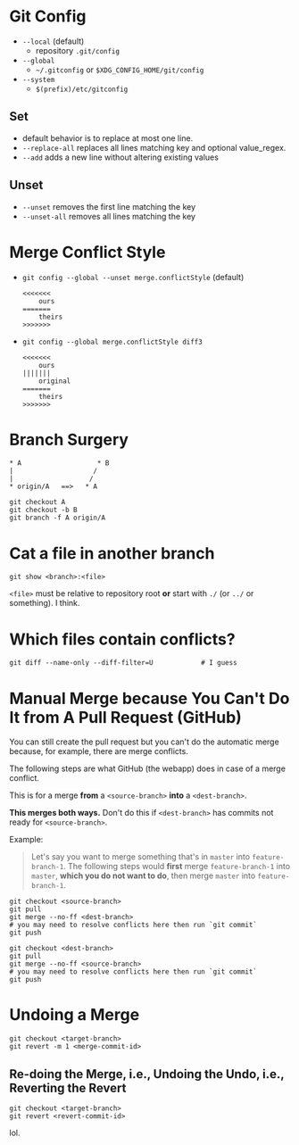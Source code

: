 # Git Config

-   `--local` (default)
    -   repository `.git/config`
-   `--global`
    -   `~/.gitconfig` or `$XDG_CONFIG_HOME/git/config`
-   `--system`
    -   `$(prefix)/etc/gitconfig`

## Set

-   default behavior is to replace at most one line.
-   `--replace-all` replaces all lines matching key and optional value_regex.
-   `--add` adds a new line without altering existing values

## Unset

-   `--unset` removes the first line matching the key
-   `--unset-all` removes all lines matching the key

# Merge Conflict Style

-   `git config --global --unset merge.conflictStyle` (default)

    ```
    <<<<<<<
        ours
    =======
        theirs
    >>>>>>>
    ```

-   `git config --global merge.conflictStyle diff3`

    ```
    <<<<<<<
        ours
    |||||||
        original
    =======
        theirs
    >>>>>>>
    ```

# Branch Surgery

    * A                   * B
    |                    /
    |                   /
    * origin/A   ==>   * A

    git checkout A
    git checkout -b B
    git branch -f A origin/A

# Cat a file in another branch

    git show <branch>:<file>

`<file>` must be relative to repository root **or** start with `./`
(or `../` or something).  I think.

# Which files contain conflicts?

    git diff --name-only --diff-filter=U            # I guess

# Manual Merge because You Can't Do It from A Pull Request (GitHub)

You can still create the pull request but you can't do the automatic
merge because, for example, there are merge conflicts.

The following steps are what GitHub (the webapp) does in case of a
merge conflict.

This is for a merge **from** a `<source-branch>` **into** a
`<dest-branch>`.

**This merges both ways.**  Don't do this if `<dest-branch>` has
commits not ready for `<source-branch>`.

Example:

> Let's say you want to merge something that's in `master` into
> `feature-branch-1`.  The following steps would **first** merge
> `feature-branch-1` into `master`, **which you do not want to do**,
> then merge `master` into `feature-branch-1`.


```
git checkout <source-branch>
git pull
git merge --no-ff <dest-branch>
# you may need to resolve conflicts here then run `git commit`
git push
```

```
git checkout <dest-branch>
git pull
git merge --no-ff <source-branch>
# you may need to resolve conflicts here then run `git commit`
git push
```

# Undoing a Merge

```
git checkout <target-branch>
git revert -m 1 <merge-commit-id>
```

## Re-doing the Merge, i.e., Undoing the Undo, i.e., Reverting the Revert

```
git checkout <target-branch>
git revert <revert-commit-id>
```

lol.
